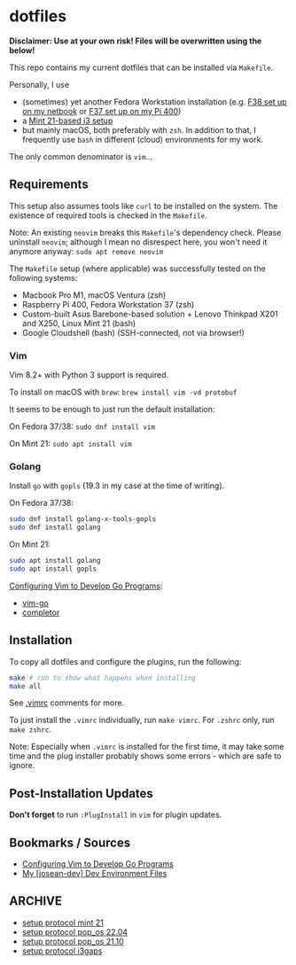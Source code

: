 # dotfiles

**Disclaimer: Use at your own risk! Files will be overwritten using the below!**

This repo contains my current dotfiles that can be installed via `Makefile`.

Personally, I use
- (sometimes) yet another Fedora Workstation installation (e.g. [F38 set up on my netbook](netbook.md) or [F37 set up on my Pi 400](pi400.md))
- a [Mint 21-based i3 setup](i3.md)
- but mainly macOS, both preferably with `zsh`.
In addition to that, I frequently use `bash` in different (cloud) environments for my work.

The only common denominator is `vim`...

## Requirements

This setup also assumes tools like `curl` to be installed on the system. The existence of required tools is checked in the `Makefile`.

Note: An existing `neovim` breaks this `Makefile`'s dependency check. Please uninstall `neovim`; although I mean no disrespect here, you won't need it anymore anyway: `sudo apt remove neovim`

The `Makefile` setup (where applicable) was successfully tested on the following systems:

- Macbook Pro M1, macOS Ventura (zsh)
- Raspberry Pi 400, Fedora Workstation 37 (zsh)
- Custom-built Asus Barebone-based solution + Lenovo Thinkpad X201 and X250, Linux Mint 21 (bash)
- Google Cloudshell (bash) (SSH-connected, not via browser!)

### Vim

Vim 8.2+ with Python 3 support is required.

To install on macOS with `brew`: `brew install vim -vd protobuf`

It seems to be enough to just run the default installation:

On Fedora 37/38: `sudo dnf install vim`

On Mint 21: `sudo apt install vim`

### Golang

Install `go` with `gopls` (19.3 in my case at the time of writing).

On Fedora 37/38:

```bash
sudo dnf install golang-x-tools-gopls
sudo dnf install golang
```

On Mint 21:

```bash
sudo apt install golang
sudo apt install gopls
```

[Configuring Vim to Develop Go Programs](https://medium.com/pragmatic-programmers/configuring-vim-to-develop-go-programs-e839641da4ac):

- [vim-go](https://github.com/fatih/vim-go)
- [completor](https://github.com/maralla/completor.vim)

## Installation

To copy all dotfiles and configure the plugins, run the following:

```bash
make # run to show what happens when installing
make all
```

See [.vimrc](.vimrc) comments for more.

To just install the `.vimrc` individually, run `make vimrc`.
For `.zshrc` only, run `make zshrc`.

Note: Especially when `.vimrc` is installed for the first time, it may take some time and the plug installer probably shows some errors - which are safe to ignore.

## Post-Installation Updates

**Don't forget** to run `:PlugInstall` in `vim` for plugin updates.

## Bookmarks / Sources

- [Configuring Vim to Develop Go Programs](https://medium.com/pragmatic-programmers/configuring-vim-to-develop-go-programs-e839641da4ac)
- [My [josean-dev] Dev Environment Files](https://github.com/josean-dev/dev-environment-files)

## ARCHIVE

- [setup protocol mint 21](archived/mint-21/SETUP.md)
- [setup protocol pop_os 22.04](archived/pop_os-22.04/SETUP.md)
- [setup protocol pop_os 21.10](archived/pop_os-21.10/SETUP.md)
- [setup protocol i3gaps](archived/i3gaps/SETUP.md)
